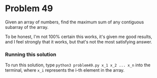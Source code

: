 # Problem 49
Given an array of numbers, find the maximum sum of any contiguous subarray 
of the array.

To be honest, I'm not 100% certain this works, it's given me good results,
and I feel strongly that it works, but that's not the most satisfying
answer.

### Running this solution
To run this solution, type `python3 problem49.py x_1 x_2 ... x_n` into the
terminal, where `x_i` represents the i-th element in the array.


